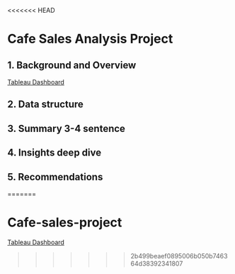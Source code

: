 <<<<<<< HEAD
# Cafe Sales Analysis Project

## 1. Background and Overview

[Tableau Dashboard](https://public.tableau.com/app/profile/kensuke.umakoshi/viz/coffee_17365392664280/Dashboard1)

## 2. Data structure 

## 3. Summary 3-4 sentence

## 4. Insights deep dive

## 5. Recommendations
=======
# Cafe-sales-project

[Tableau Dashboard](https://public.tableau.com/app/profile/kensuke.umakoshi/viz/coffee_17365392664280/Dashboard1)
>>>>>>> 2b499beaef0895006b050b746364d38392341807
